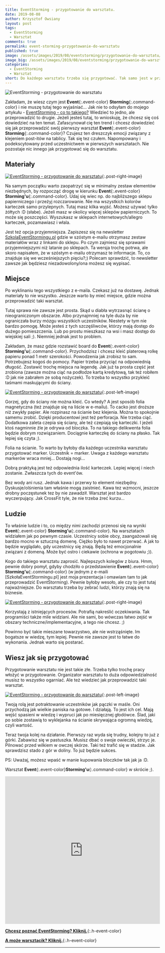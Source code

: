 ```yaml
---
title: EventStorming - przygotowanie do warsztatu.
date: 2019-08-08
author: Krzysztof Owsiany
layout: post
tags:
  - EventStorming
  - Warsztat
comments: true
permalink: event-storming-przygotowanie-do-warsztatu
published: true
image: /assets/images/2019/08/eventstorming/przygotowanie-do-warsztatu/post.png
image_big: /assets/images/2019/08/eventstorming/przygotowanie-do-warsztatu/post-big.png
categories:
  - EventStorming
  - Warsztat
short: Do każdego warsztatu trzeba się przygotować. Tak samo jest w przypadku <b class='event-color'>Event</b><b class='command-color'>Storming'u</b>. Trzeba zgromadzić materiały, miejsce oraz wartościowych uczestników. Dzisiaj troszkę na ten temat.
---
```

![EventStorming - przygotowanie do warsztatu][post-big]

Zakładam, że wiesz czym jest **Event**{:.event-color} **Storming**{:.command-color} i nie muszę tutaj tego wyjaśniać... Jak nie to odsyłam do mojego artykułu - [EventStorming - co to takiego?]
Wiedzieć to jedno, ale przeprowadzić to drugie. Jeżeli jesteś tutaj, to wnioskuję, że chcesz się coś dowiedzieć na ten temat.
Zafascynował cię ten trend i chcesz dowiedzieć się jak przeprowadzić swój pierwszy warsztat **Event**{:.event-color} **Storming**{:.command-color}?
Czujesz ten dreszczyk emocji związany z klejeniem post-itów na tablicy. Tak się tez czułem. Napompowany i podekscytowany przed uczestnictwem w pierwszych warsztatach.
Nie pozostaje nic innego jak przygotować się do warsztatu.

## Materiały

[![EventStorming - przygotowanie do warsztatu][bloczek]][bloczek-big]{:.post-right-image}

Na samym początku warto zaopatrzyć się w minimalny zestaw elementów niezbędnych, by rozpocząć drogę w kierunku **Event**{:.event-color} **Storming'u**{:.command-color}. Udaj się wiec np. do najbliższego sklepu papierniczego i przeżyj rozczarowanie. Nie ma wszystkich kolorów karteczek samo przylepnych.
Tutaj masz kilka wyjść. Możesz używać tylko żółtych :D (słabe). Jeżeli masz w okolicy więcej sklepów papierniczych. To może się poszczęści. Wyszukasz w sklepach internetowych/allegro karteczek, pozamawiasz i włala. 

Jest też opcja przyjemniejsza. Zapiszesz się na newsletter [SzkolaEventStormingu.pl] gdzie w szóstym e-mailu otrzymasz zestaw materiałów wraz z linkami do sklepu. Po czym zajmiesz się sprawami przyjemniejszymi niż latanie po sklepach.
Ta wersja trochę potrwa, ale skoro napisałem, że w szóstym e-mailu otrzymasz te informacje. To, co znajduje się we wcześniejszych pięciu?;) Polecam sprawdzić, to newsletter zawsze jak będziesz niezadowolony/ona możesz się wypisać.

## Miejsce
Po wyklinaniu tego wszystkiego z e-maila. Czekasz już na dostawę. Jednak materiały to nie wszystko. Jeszcze warto by mieć miejsce, gdzie można przeprowadzić taki warsztat.

Tutaj sprawa nie zawsze jest prosta. Skąd u diabła wytrzasnąć ścianę o nieograniczonym obszarze. Albo przynajmniej na tyle duża by nie ograniczała burzy mózgu wszystkich uczestników.
Niestety w tym nie bardzo pomogę. Może jesteś z tych szczęśliwców, którzy mają dostęp do dużego pomieszczenia. Lub po prostu mieszkasz na wsi i masz dostęp do wiejskiej sali ;). Niemniej jednak jest to problem.

Zakładam, że masz gdzie rozstawić board do **Event**{:.event-color} **Storming'u**{:.command-color}. Przychodzisz i chcesz kleić platerową rolkę papieru ponad 1 metr szerokości. Powodzenia jak zrobisz to sam. Potrzebujesz kogoś do pomocy. Papier trzeba przyciąć na odpowiednią długość. Zostawić trochę miejsca na legendę.
Jak już ta prosta część jest zrobiona (zawsze można ciąć na podłodze kartą kredytową, tak też robiłem :D jak nie zabrałem ze sobą nożyczek). To trzeba to wszystko przykleić taśmami maskującymi do ściany.

[![EventStorming - przygotowanie do warsztatu][board]][board-big]{:.post-left-image}

Gorzej, gdy do ściany nie można kleić. Co wtedy? A jest sposób folia magnetyczna (też znajduje się na liście w e-mailu).
To cacko jest droższe niż zwykły papier. Ale rozpinasz na ścianie bez klejenia. Można to spokojnie samemu zrobić.
Dzięki producentowi jest też perforacja. Nie trzeba ciąć.
Dodatkowa zaleta czepia się ściany, ale też czepiają się karteczki. I jeżeli ktoś nagminnie źle je odrywa od bloczka. To na takiego delikwenta folia będzie dobrym rozwiązaniem. Dociągnie karteczkę do ściany na płasko. Tak lepiej się czyta ;).

Folia na ścianie. To warto by byłoby dla każdego uczestnika warsztatu przygotować marker. Uczestnik = marker. Uwaga z każdego warsztatu markerów wraca mniej... Dostają nogi...

Dobrą praktyką jest też odpowiednia ilość karteczek. Lepiej więcej i niech zostanie. Zwłaszcza tych do event'ów.

Bez wody ani rusz. Jednak kawa i przerwy to element niezbędny. Dyskusje/olśnienia tam właśnie mogą zaistnieć. Kawa tez wzmocni, jeszcze drobny poczęstunek tez by nie zawadził. Warsztat jest bardzo wyczerpujący. Jak CrossFit tyle, że nie trzeba żreć kurzu...

## Ludzie
To właśnie ludzie i to, co między nimi zachodzi przenosi się na wyniki **Event**{:.event-color} **Storming'u**{:.command-color}. Na warsztatach widziałem jak po pewnym czasie. Uczestnicy sobie obcy, zaangażowali się bardzo mocno w sztuczną domenę. Ciężko było to nawet przerwać.
A jak to będzie wyglądało, gdy uczestnicy się znają. Będą też emocjonalnie związani z domeną. Może być ostro i ciekawie (ochrona w pogotowiu ;)).

Kogo do takiego warsztatu zaprosić. Najlepszych kolegów z biura. Hmm, pewnie dobry pomył, gdyby chodziło o przedstawienie **Event**{:.event-color} **Storming'u**{:.command-color} (w jednym z e-maili [SzkołaEventStormingu.pl] jest moja prezentacja i omawiam tam to jak przeprowadzić EventStorming).
Pewnie byłoby wesoło, ale czy to jest tutaj najważniejsze. Do warsztatu trzeba by zebrać ludzi, którzy znają się na biznesie. 

[![EventStorming - przygotowanie do warsztatu][ludzie]][ludzie-big]{:.post-right-image}

Korzystają z istniejących procesów. Potrafią nakreślić oczekiwania. Tak programiści także mile widziani. Ale nie sami, bo wówczas łatwo zejść w obszary techniczne/implementacyjne, a tego nie chcesz. ;)

Powinno być takie mieszane towarzystwo, ale nie wstrząśnięte. Im bogatsze w wiedzę, tym lepiej.
Pewnie nie zawsze jest to łatwe do wykonania. Jednak warto się postarać.

## Wiesz jak się przygotować
Przygotowanie warsztatu nie jest takie złe. Trzeba tylko trochę pracy włożyć w przygotowanie. Organizator warsztatu to duża odpowiedzialność musisz to wszystko ogarniać. Ale też wiedzieć jak przeprowadzić taki warsztat.

[![EventStorming - przygotowanie do warsztatu][board2]][board2-big]{:.post-left-image}

Twoją rolą jest potraktowanie uczestników jak pączki w maśle. Oni przychodzą jak wielkie paniska na gotowe. I działają. To jest ich cel. Mają wejść spasieni w wiedzę i wypruci jak po miesięcznej głodówce. Ślad, jaki po sobie zostawią to wyklejanka na ścianie skrywająca ogromną wiedzę, czyli wartość.

Teraz twoja kolej na działanie. Pierwszy raz wyda się trudny, kolejny to już z górki.
Zabawisz się w pastuszka. Musisz dbać o swoje owieczki, strzyc je. Pilnować przed wilkiem w owczej skórze. Taki też trafić się w stadzie. Jak sprawdzisz stado z gór w doliny. To już będzie sukces.

PS: Uważaj, możesz wpaść w manie kupowania bloczków tak jak ja :D.

Warsztat **Event**{:.event-color}**Storming'u**{:.command-color} w skrócie ;).

<div width="640" height="480" style="margin-left:auto; margin-right:auto;">
<embed width="100%" height="480" src="https://www.youtube.com/embed/WqToo1Pj76M"/>
</div >

**[Chcesz poznać EventStorming? Kliknij.](https://szkolaeventstormingu.pl)**{:.h-event-color}


**[A może warsztacik? Kliknij.]({{site.url}}/szkolenia)**{:.h-event-color}

---

[post]: /assets/images/2019/08/eventstorming/przygotowanie-do-warsztatu/post.png
[post-big]: /assets/images/2019/08/eventstorming/przygotowanie-do-warsztatu/post-big.png

[bloczek]: /assets/images/2019/08/eventstorming/przygotowanie-do-warsztatu/bloczek.jpg
[bloczek-big]: /assets/images/2019/08/eventstorming/przygotowanie-do-warsztatu/bloczek-big.jpg

[board]: /assets/images/2019/08/eventstorming/przygotowanie-do-warsztatu/board.jpg
[board-big]: /assets/images/2019/08/eventstorming/przygotowanie-do-warsztatu/board-big.jpg
[board2]: /assets/images/2019/08/eventstorming/przygotowanie-do-warsztatu/board2.jpg
[board2-big]: /assets/images/2019/08/eventstorming/przygotowanie-do-warsztatu/board2-big.jpg

[ludzie]: /assets/images/2019/08/eventstorming/przygotowanie-do-warsztatu/ludzie.jpg
[ludzie-big]: /assets/images/2019/08/eventstorming/przygotowanie-do-warsztatu/ludzie-big.jpg

[EventStorming - co to takiego?]: {{site.url}}/eventstorming-co-to-takiego
[SzkolaEventStormingu.pl]: {{site.szkolaeventstormingu}}?utm_source=mrdev&utm_medium=article&utm_campaign=szkolaeventstormingu&utm_content=warsztat